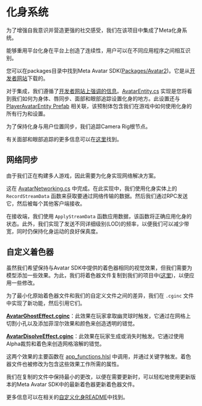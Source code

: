 # 化身系统

为了增强自我意识并营造更强的社交感受，我们在该项目中集成了Meta化身系统。

能够重用平台化身在平台上创造了连续性，用户可以在不同应用程序之间相互识别。

您可以在packages目录中找到Meta Avatar SDK([Packages/Avatar2](../Packages/Avatar2))。它是从[开发者网站](https://developer.oculus.com/downloads/package/meta-avatars-sdk)下载的。

对于集成，我们遵循了[开发者网站上强调的信息](https://developer.oculus.com/documentation/unity/meta-avatars-overview/)。[AvatarEntity.cs](../Packages/com.meta.multiplayer.netcode-photon/Avatar/AvatarEntity.cs) 实现是您将看到我们如何为身体、唇同步、面部和眼部追踪设置化身的地方。此设置还与 [PlayerAvatarEntity Prefab](../Assets/PongHub/Prefabs/Arena/Player/PlayerAvatarEntity.prefab) 相关联，该预制体包含我们在游戏中如何使用化身的所有行为和设置。

为了保持化身与用户位置同步，我们追踪Camera Rig根节点。

有关面部和眼部追踪的更多信息可以在[这里](https://developer.oculus.com/documentation/unity/meta-avatars-face-eye-pose/)找到。

## 网络同步

由于我们正在构建多人游戏，因此需要为化身实现网络解决方案。

这在 [AvatarNetworking.cs](../Packages/com.meta.multiplayer.netcode-photon/Avatar/AvatarNetworking.cs) 中完成。在此实现中，我们使用化身实体上的 `RecordStreamData` 函数来获取要通过网络传输的数据。然后我们通过RPC发送它，然后被每个其他客户端接收。

在接收端，我们使用 `ApplyStreamData` 函数应用数据，该函数将正确应用化身的状态。此外，我们实现了发送不同详细级别(LOD)的频率，以便我们可以减少带宽，同时仍保持化身运动的良好保真度。

## 自定义着色器

虽然我们希望保持与Avatar SDK中提供的着色器相同的视觉效果，但我们需要为模型添加一些效果。为此，我们将着色器文件复制到我们的项目中([这里](../Assets/PongHub/VFX/Shaders/CustomAvatar))，以便应用一些修改。

为了最小化原始着色器文件和我们的自定义文件之间的差异，我们在 `.cginc` 文件中实现了新功能，然后引用它们。

**[AvatarGhostEffect.cginc](../Assets/PongHub/VFX/Shaders/CustomAvatar/Horizon/AvatarGhostEffect.cginc)**：此效果在玩家拿取幽灵球时触发，它通过在网格上切割小孔以及添加菲涅尔效果和颜色来创造透明的错觉。

**[AvatarDisolveEffect.cginc](../Assets/PongHub/VFX/Shaders/CustomAvatar/Horizon/AvatarDisolveEffect.cginc)**：此效果在玩家生成或消失时触发。它通过使用Alpha裁剪和着色来创造网格溶解的错觉。

这两个效果的主要函数在 [app_functions.hlsl](../Assets/PongHub/VFX/Shaders/CustomAvatar/app_specific/app_functions.hlsl) 中调用，并通过关键字触发。着色器文件也被修改为包含这些效果工作所需的属性。

我们在复制的文件中保持最小的更改，以便在需要更新时，可以轻松地使用更新版本的Meta Avatar SDK中的最新着色器更新着色器文件。

更多信息可以在相关的[自定义化身README](../Assets/PongHub/VFX/Shaders/CustomAvatar/README.md)中找到。
